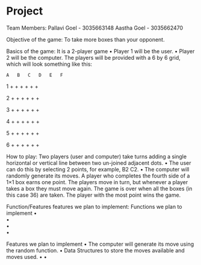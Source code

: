 # Project
Team Members:
Pallavi Goel - 3035663148
Aastha Goel - 3035662470


Objective of the game:
To take more boxes than your opponent.


Basics of the game:
It is a 2-player game
•	Player 1 will be the user.
•	Player 2 will be the computer.
The players will be provided with a 6 by 6 grid, which will look something like this:

    A   B   C   D   E   F
    
1   +   +   +   +   +   +
    
2   +   +   +   +   +   +

3   +   +   +   +   +   +

4   +   +   +   +   +   +

5   +   +   +   +   +   +

6   +   +   +   +   +   +


How to play:
Two players (user and computer) take turns adding a single horizontal or vertical line between two un-joined adjacent dots. 
•	The user can do this by selecting 2 points, for example, B2 C2.
•	The computer will randomly generate its moves.
A player who completes the fourth side of a 1×1 box earns one point.
The players move in turn, but whenever a player takes a box they must move again.
The game is over when all the boxes (in this case 36) are taken.
The player with the most point wins the game.


Function/Features features we plan to implement:
Functions we plan to implement 
•	
•	
•	
•

Features we plan to implement
•	The computer will generate its move using the random function.
•	Data Structures to store the moves available and moves used.
• 
•  

